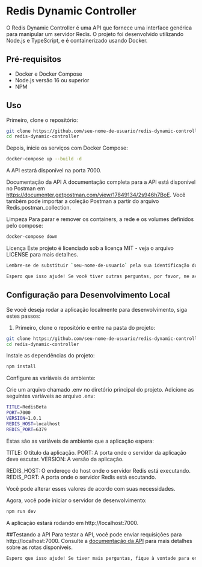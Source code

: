 # Redis Dynamic Controller

O Redis Dynamic Controller é uma API que fornece uma interface genérica para manipular um servidor Redis. O projeto foi desenvolvido utilizando Node.js e TypeScript, e é containerizado usando Docker.

## Pré-requisitos

- Docker e Docker Compose
- Node.js versão 16 ou superior
- NPM

## Uso

Primeiro, clone o repositório:

```bash
git clone https://github.com/seu-nome-de-usuario/redis-dynamic-controller.git
cd redis-dynamic-controller
```

Depois, inicie os serviços com Docker Compose:

```bash
docker-compose up --build -d
```

A API estará disponível na porta 7000.

Documentação da API
A documentação completa para a API está disponível no Postman em https://documenter.getpostman.com/view/17849134/2s946h7BoE. Você também pode importar a coleção Postman a partir do arquivo Redis.postman_collection.

Limpeza
Para parar e remover os containers, a rede e os volumes definidos pelo compose:

```bash
docker-compose down
```

Licença
Este projeto é licenciado sob a licença MIT - veja o arquivo LICENSE para mais detalhes.

```bash
Lembre-se de substituir `seu-nome-de-usuario` pela sua identificação do GitHub. O arquivo `Redis.postman_collection` deve estar no diretório principal do projeto.

Espero que isso ajude! Se você tiver outras perguntas, por favor, me avise!
```

## Configuração para Desenvolvimento Local

Se você deseja rodar a aplicação localmente para desenvolvimento, siga estes passos:

1. Primeiro, clone o repositório e entre na pasta do projeto:

```bash
git clone https://github.com/seu-nome-de-usuario/redis-dynamic-controller.git
cd redis-dynamic-controller
```

Instale as dependências do projeto:

```bash
npm install
```

Configure as variáveis de ambiente:

Crie um arquivo chamado .env no diretório principal do projeto.
Adicione as seguintes variáveis ao arquivo .env:

```bash
TITLE=RedisBeta
PORT=7000
VERSION=1.0.1
REDIS_HOST=localhost
REDIS_PORT=6379
```

Estas são as variáveis de ambiente que a aplicação espera:

TITLE: O título da aplicação.
PORT: A porta onde o servidor da aplicação deve escutar.
VERSION: A versão da aplicação.

REDIS_HOST: O endereço do host onde o servidor Redis está executando.
REDIS_PORT: A porta onde o servidor Redis está escutando.

Você pode alterar esses valores de acordo com suas necessidades.

Agora, você pode iniciar o servidor de desenvolvimento:

```bash
npm run dev
```

A aplicação estará rodando em http://localhost:7000.

##Testando a API
Para testar a API, você pode enviar requisições para http://localhost:7000. Consulte a [documentação da API](https://documenter.getpostman.com/view/17849134/2s946h7BoE) para mais detalhes sobre as rotas disponíveis.

```bash
Espero que isso ajude! Se tiver mais perguntas, fique à vontade para entra em contato.
```